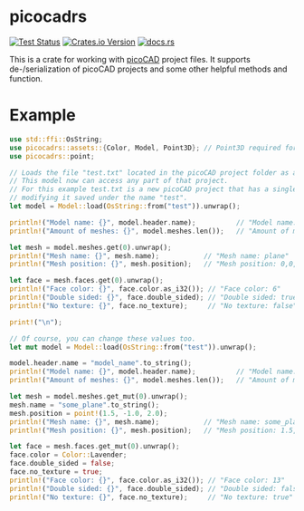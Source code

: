 # picocadrs

[![Test Status](https://github.com/mzntori/picocadrs/workflows/Rust/badge.svg?event=push)](https://github.com/mzntori/picocadrs/actions)
[![Crates.io Version](https://img.shields.io/crates/v/picocadrs)](https://crates.io/crates/picocadrs)
[![docs.rs](https://img.shields.io/docsrs/picocadrs)](https://docs.rs/picocadrs/0.2.0/picocadrs/)


This is a crate for working with [picoCAD](https://johanpeitz.itch.io/picocad) project files.
It supports de-/serialization of picoCAD projects and some other helpful methods and function.

# Example

```rust
use std::ffi::OsString;
use picocadrs::assets::{Color, Model, Point3D}; // Point3D required for point macro
use picocadrs::point;

// Loads the file "test.txt" located in the picoCAD project folder as a model.
// This model now can access any part of that project.
// For this example test.txt is a new picoCAD project that has a single plane added without
// modifying it saved under the name "test".
let model = Model::load(OsString::from("test")).unwrap();

println!("Model name: {}", model.header.name);          // "Model name: test"
println!("Amount of meshes: {}", model.meshes.len());   // "Amount of meshes: 1"

let mesh = model.meshes.get(0).unwrap();
println!("Mesh name: {}", mesh.name);           // "Mesh name: plane"
println!("Mesh position: {}", mesh.position);   // "Mesh position: 0,0,0"

let face = mesh.faces.get(0).unwrap();
println!("Face color: {}", face.color.as_i32()); // "Face color: 6"
println!("Double sided: {}", face.double_sided); // "Double sided: true"
println!("No texture: {}", face.no_texture);     // "No texture: false"

print!("\n");

// Of course, you can change these values too.
let mut model = Model::load(OsString::from("test")).unwrap();

model.header.name = "model_name".to_string();
println!("Model name: {}", model.header.name);          // "Model name: model_name"
println!("Amount of meshes: {}", model.meshes.len());   // "Amount of meshes: 1"

let mesh = model.meshes.get_mut(0).unwrap();
mesh.name = "some_plane".to_string();
mesh.position = point!(1.5, -1.0, 2.0);
println!("Mesh name: {}", mesh.name);           // "Mesh name: some_plane"
println!("Mesh position: {}", mesh.position);   // "Mesh position: 1.5,-1,2"

let face = mesh.faces.get_mut(0).unwrap();
face.color = Color::Lavender;
face.double_sided = false;
face.no_texture = true;
println!("Face color: {}", face.color.as_i32()); // "Face color: 13"
println!("Double sided: {}", face.double_sided); // "Double sided: false"
println!("No texture: {}", face.no_texture);     // "No texture: true"
```